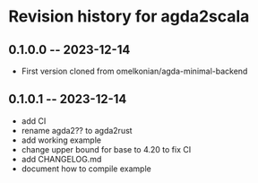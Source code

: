 # Revision history for agda2scala

## 0.1.0.0 -- 2023-12-14

* First version cloned from omelkonian/agda-minimal-backend

## 0.1.0.1 -- 2023-12-14
* add CI
* rename agda2?? to agda2rust
* add working example
* change upper bound for base to 4.20 to fix CI
* add CHANGELOG.md
* document how to compile example
